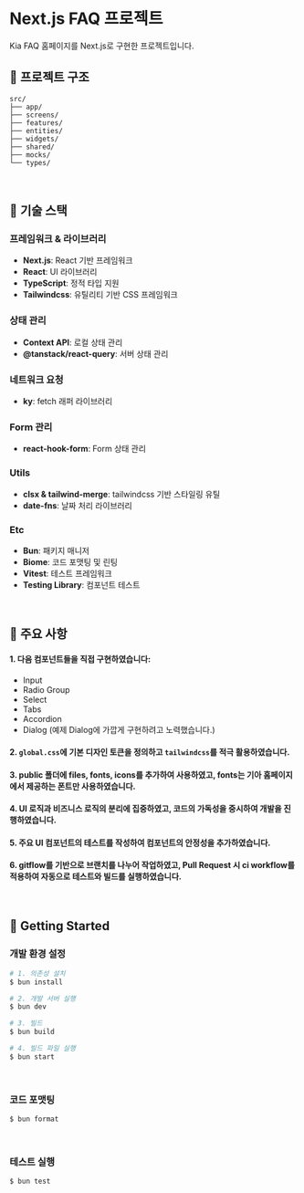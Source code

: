 # Next.js FAQ 프로젝트

Kia FAQ 홈페이지를 Next.js로 구현한 프로젝트입니다.

## 📕 프로젝트 구조

```
src/
├── app/
├── screens/    
├── features/   
├── entities/     
├── widgets/  
├── shared/      
├── mocks/      
└── types/       
```

<br />

## 📙 기술 스택

### 프레임워크 & 라이브러리
- **Next.js**: React 기반 프레임워크
- **React**: UI 라이브러리
- **TypeScript**: 정적 타입 지원
- **Tailwindcss**: 유틸리티 기반 CSS 프레임워크

### 상태 관리
- **Context API**: 로컬 상태 관리
- **@tanstack/react-query**: 서버 상태 관리

### 네트워크 요청
- **ky**: fetch 래퍼 라이브러리

### Form 관리
- **react-hook-form**: Form 상태 관리

### Utils
- **clsx & tailwind-merge**: tailwindcss 기반 스타일링 유틸
- **date-fns**: 날짜 처리 라이브러리

### Etc
- **Bun**: 패키지 매니저
- **Biome**: 코드 포맷팅 및 린팅
- **Vitest**: 테스트 프레임워크
- **Testing Library**: 컴포넌트 테스트

<br />

## 📔 주요 사항

#### 1. 다음 컴포넌트들을 직접 구현하였습니다:
- Input
- Radio Group
- Select
- Tabs
- Accordion
- Dialog (예제 Dialog에 가깝게 구현하려고 노력했습니다.)

#### 2. `global.css`에 기본 디자인 토큰을 정의하고 `tailwindcss`를 적극 활용하였습니다.

#### 3. public 폴더에 files, fonts, icons를 추가하여 사용하였고, fonts는 기아 홈페이지에서 제공하는 폰트만 사용하였습니다.

#### 4. UI 로직과 비즈니스 로직의 분리에 집중하였고, 코드의 가독성을 중시하여 개발을 진행하였습니다.

#### 5. 주요 UI 컴포넌트의 테스트를 작성하여 컴포넌트의 안정성을 추가하였습니다.

#### 6. gitflow를 기반으로 브랜치를 나누어 작업하였고, Pull Request 시 ci workflow를 적용하여 자동으로 테스트와 빌드를 실행하였습니다.

<br />

## 📗 Getting Started

### 개발 환경 설정

```bash
# 1. 의존성 설치
$ bun install

# 2. 개발 서버 실행
$ bun dev

# 3. 빌드
$ bun build

# 4. 빌드 파일 실행
$ bun start
```

<br />

### 코드 포맷팅

```bash
$ bun format
```

<br />

### 테스트 실행

```bash
$ bun test
```